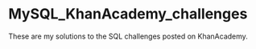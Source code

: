# MySQL_KhanAcademy_challenges

These are my solutions to the SQL challenges posted on KhanAcademy.
